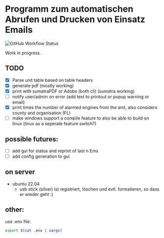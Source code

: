 # Programm zum automatischen Abrufen und Drucken von Einsatz Emails

![GitHub Workflow Status](https://img.shields.io/github/actions/workflow/status/2M1/emergency-mail/Rust?label=tests)

Work in progress.

## TODO
- [x] Parse unit table based on table headers
- [x] generate pdf (mostly working)
- [x] print with sumatraPDF or Adobe (both cli) (sumatra working)
- [ ] notify user/admin on error (add text to printout or popup warning or email)
- [x] print times the number of alarmed engines from the amt, also considers county and organisation (FL)
- [ ] make windows support a compile feature to also be able to build on linux (linux as a seperate feature switch?)

## possible futures:
- [ ] add gui for status and reprint of last n Ems
- [ ] add config generation to gui

## on server
- ubuntu 22.04
  - usb stick (silver) ist registriert, löschen und evtl. formatieren, so dass er wieder geht :)

## other:
use .env file:
```bash
export $(cat .env | xargs)
```